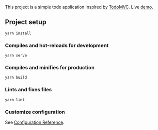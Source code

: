 This project is a simple todo application inspired by [TodoMVC]. Live [demo].

[demo]: https://brave-hodgkin-3fa0f9.netlify.com
[TodoMVC]: http://todomvc.com

## Project setup
```
yarn install
```

### Compiles and hot-reloads for development
```
yarn serve
```

### Compiles and minifies for production
```
yarn build
```

### Lints and fixes files
```
yarn lint
```

### Customize configuration
See [Configuration Reference](https://cli.vuejs.org/config/).
